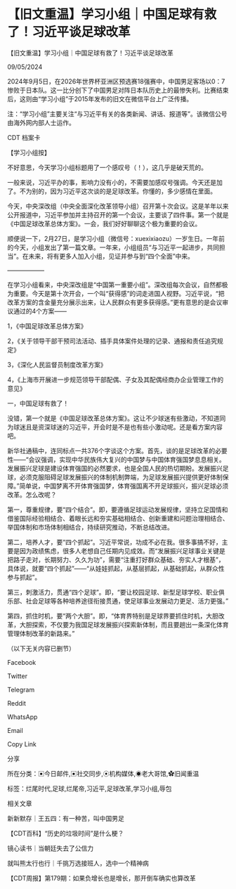 # 【旧文重温】学习小组｜中国足球有救了！习近平谈足球改革

【旧文重温】学习小组｜中国足球有救了！习近平谈足球改革

09/05/2024

2024年9月5日，在2026年世界杯亚洲区预选赛18强赛中，中国男足客场以0：7惨败于日本队。这一比分创下了中国男足对阵日本队历史上的最惨失利。比赛结束后，这则由“学习小组”于2015年发布的旧文在微信平台上广泛传播。

注：“学习小组”主要关注“与习近平有关的各类新闻、讲话、报道等”。该微信公号由海外网内部人士运作。

CDT 档案卡















【学习小组按】

不好意思，今天学习小组标题用了一个感叹号（！），这几乎是破天荒的。

一般来说，习近平办的事，影响力没有小的，不需要加感叹号强调。今天还是加了。不为别的，因为习近平这次谈的是足球改革。你懂的，多少感情在里面。

今天，中央深改组（中央全面深化改革领导小组）召开第十次会议。这是羊年以来公开报道中，习近平参加并主持召开的第一个会议，主要谈了四件事。第一个就是《中国足球改革总体方案》。一会，我们好好聊聊这个极为重要的会议。

顺便说一下，2月27日，是学习小组（微信号：xuexixiaozu）一岁生日。一年前的今天，小组发出了第一篇文章。一年来，小组组员“与习近平一起进步，共同担当”。在未来，将有更多人加入小组，见证并参与到“四个全面”中来。

——————

在学习小组看来，中央深改组是“中国第一重要小组”。深改组每次会议，自然都极为重要。今天是第十次开会，一个叫“获得感”的词走进国人视野。习近平说，“把改革方案的含金量充分展示出来，让人民群众有更多获得感。”更有意思的是会议审议通过的4个方案——

1，《中国足球改革总体方案》

2，《关于领导干部干预司法活动、插手具体案件处理的记录、通报和责任追究规定》

3，《深化人民监督员制度改革方案》

4，《上海市开展进一步规范领导干部配偶、子女及其配偶经商办企业管理工作的意见》

一，中国足球有救了！

没错，第一个就是《中国足球改革总体方案》。这让不少球迷有些激动，不知道同为球迷且是资深球迷的习近平，开会时是不是也有些小激动呢。还是看方案内容吧。

新华社通稿中，连同标点一共376个字谈这个方案。首先，谈的是足球改革的必要性——“会议强调，实现中华民族伟大复兴的中国梦与中国体育强国梦息息相关。发展振兴足球是建设体育强国的必然要求，也是全国人民的热切期盼。发展振兴足球，必须克服阻碍足球发展振兴的体制机制弊端，为足球发展振兴提供更好体制保障。”简单说，中国梦离不开体育强国梦，体育强国离不开足球振兴，振兴足球必须改革。怎么改呢？

第一，尊重规律，要“四个结合”。即，要遵循足球运动发展规律，坚持立足国情和借鉴国际经验相结合、着眼长远和夯实基础相结合、创新重建和问题治理相结合、举国体制和市场体制相结合，持续研究推动，不断总结改进。

第二，培养人才，要“四个抓起”。习近平常说，功成不必在我。很多事搞不好，主要是因为政绩焦虑，很多人老想自己任期内见成效。而“发展振兴足球事业关键是把路子走对，长期努力、久久为功”，需要“注重打好群众基础、夯实人才根基”，具体说，就要“四个抓起”——“从娃娃抓起，从基层抓起，从基础抓起，从群众性参与抓起”。

第三，刺激活力，贯通“四个足球”。即，“要让校园足球、新型足球学校、职业俱乐部、社会足球等各种培养途径衔接贯通，使足球事业发展动力更足、活力更强。”

第四，抓住时机，要“两个大胆”。即，“体育界特别是足球界要抓住时机，大胆改革，大胆探索，不仅要为我国足球发展振兴探索新体制，而且要趟出一条深化体育管理体制改革的新路来。”

（以下无关内容已删节）

Facebook

Twitter

Telegram

Reddit

WhatsApp

Email

Copy Link

分享

所在分类：▣今日邮件,▣社交同步,⦿机构媒体,◉老大哥馆,✿旧闻重温

标签：烂尾时代,足球,烂尾帝,习近平,足球改革,学习小组,辱包

相关文章

新新默存｜王五四：有一种苦，叫中国男足

【CDT百科】“历史的垃圾时间”是什么梗？

镜心读书｜当朝廷失去了公信力

就叫熊太行也行｜千挑万选接班人，选中一个精神病

【CDT周报】第179期：如果负增长也是增长，那开倒车确实也算改革
